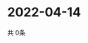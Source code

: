# 2022-04-14
  共 0条

  <!-- BEGIN -->
  <!-- 最后更新时间Thu Apr 14 2022 08:12:13 GMT+0000 (Coordinated Universal Time) -->
  
  <!-- END -->
  
  